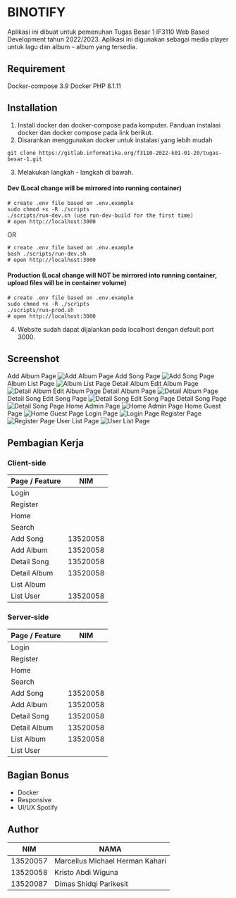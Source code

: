 # BINOTIFY

Aplikasi ini dibuat untuk pemenuhan Tugas Besar 1 IF3110 Web Based Development tahun 2022/2023.
Aplikasi ini digunakan sebagai media player untuk lagu dan album - album yang tersedia.

## Requirement
Docker-compose 3.9
Docker
PHP 8.1.11

## Installation
1. Install docker dan docker-compose pada komputer. Panduan instalasi docker dan docker compose pada link berikut.
2. Disarankan menggunakan docker untuk instalasi yang lebih mudah
```
git clone https://gitlab.informatika.org/f3110-2022-k01-01-20/tugas-besar-1.git
```
3. Melakukan langkah - langkah di bawah.

#### Dev (Local change will be mirrored into running container)
```
# create .env file based on .env.example
sudo chmod +x -R ./scripts
./scripts/run-dev.sh (use run-dev-build for the first time)
# open http://localhost:3000
```
OR
```
# create .env file based on .env.example
bash ./scripts/run-dev.sh
# open http://localhost:3000
```

#### Production (Local change will NOT be mirrored into running container, upload files will be in container volume)
```
# create .env file based on .env.example
sudo chmod +x -R ./scripts
./scripts/run-prod.sh
# open http://localhost:3000
```
4. Website sudah dapat dijalankan pada localhost dengan default port 3000.

## Screenshot
Add Album Page
![Add Album Page](/screenshots/addalbum.png)
Add Song Page
![Add Song Page](/screenshots/addsong.png)
Album List Page
![Album List Page](/screenshots/albumlist.png)
Detail Album Edit Album Page
![Detail Album Edit Album Page](/screenshots/detailalbum_editalbum.png)
Detail Album Page
![Detail Album Page](/screenshots/detailalbum.png)
Detail Song Edit Song Page
![Detail Song Edit Song Page](/screenshots/detailsong_editsong.png)
Detail Song Page
![Detail Song Page](/screenshots/detailsong.png)
Home Admin Page
![Home Admin Page](/screenshots/home_admin.png)
Home Guest Page
![Home Guest Page](/screenshots/home_guest.png)
Login Page
![Login Page](/screenshots/login.png)
Register Page
![Register Page](/screenshots/register.png)
User List Page
![User List Page](/screenshots/userlist.png)

## Pembagian Kerja
### Client-side
Page / Feature | NIM
--- | ---
Login | 
Register | 
Home | 
Search | 
Add Song | 13520058
Add Album | 13520058
Detail Song | 13520058
Detail Album | 13520058
List Album |
List User | 13520058

### Server-side
Page / Feature | NIM
--- | ---
Login | 
Register | 
Home | 
Search | 
Add Song | 13520058
Add Album | 13520058
Detail Song | 13520058
Detail Album | 13520058
List Album | 13520058
List User | 

## Bagian Bonus
- Docker
- Responsive
- UI/UX Spotify

## Author
NIM | NAMA
--- | ---
13520057 | Marcellus Michael Herman Kahari
13520058 | Kristo Abdi Wiguna
13520087 | Dimas Shidqi Parikesit